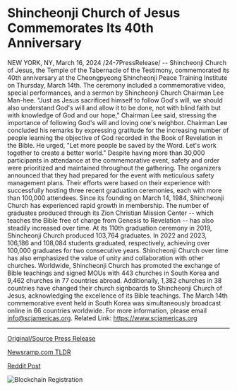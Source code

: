 # Shincheonji Church of Jesus Commemorates Its 40th Anniversary

NEW YORK, NY, March 16, 2024 /24-7PressRelease/ -- Shincheonji Church of Jesus, the Temple of the Tabernacle of the Testimony, commemorated its 40th anniversary at the Cheongpyeong Shincheonji Peace Training Institute on Thursday, March 14th. The ceremony included a commemorative video, special performances, and a sermon by Shincheonji Church Chairman Lee Man-hee.  "Just as Jesus sacrificed himself to follow God's will, we should also understand God's will and allow it to be done, not with blind faith but with knowledge of God and our hope," Chairman Lee said, stressing the importance of following God's will and loving one's neighbor.  Chairman Lee concluded his remarks by expressing gratitude for the increasing number of people learning the objective of God recorded in the Book of Revelation in the Bible. He urged, "Let more people be saved by the Word. Let's work together to create a better world."  Despite having more than 30,000 participants in attendance at the commemorative event, safety and order were prioritized and maintained throughout the gathering.   The organizers announced that they had prepared for the event with meticulous safety management plans. Their efforts were based on their experience with successfully hosting three recent graduation ceremonies, each with more than 100,000 attendees.   Since its founding on March 14, 1984, Shincheonji Church has experienced rapid growth in membership. The number of graduates produced through its Zion Christian Mission Center -- which teaches the Bible free of charge from Genesis to Revelation -- has also steadily increased over time.  At its 110th graduation ceremony in 2019, Shincheonji Church produced 103,764 graduates. In 2022 and 2023, 106,186 and 108,084 students graduated, respectively, achieving over 100,000 graduates for two consecutive years.  Shincheonji Church over time has also emphasized the value of unity and collaboration with other churches. Worldwide, Shincheonji Church has promoted the exchange of Bible teachings and signed MOUs with 443 churches in South Korea and 9,462 churches in 77 countries abroad. Additionally, 1,382 churches in 38 countries have changed their church signboards to Shincheonji Church of Jesus, acknowledging the excellence of its Bible teachings.  The March 14th commemorative event held in South Korea was simultaneously broadcast online in 66 countries worldwide. For more information, please email info@scjamericas.org.  Related Link: https://www.scjamericas.org 

---

[Original/Source Press Release](https://www.24-7pressrelease.com/press-release/509285/shincheonji-church-of-jesus-commemorates-its-40th-anniversary)
                    

[Newsramp.com TLDR](None) 



[Reddit Post](https://www.reddit.com/r/Lifestyle_Culture/comments/1bg0h0y/shincheonji_church_of_jesus_celebrates_40th/) 



![Blockchain Registration](https://cdn.newsramp.app/24-7PressRelease/qrcode/243/16/quizTxe2.webp)